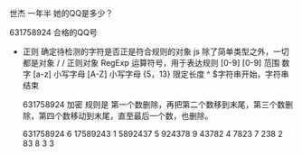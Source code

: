 世杰  一年半 她的QQ是多少？

631758924 合格的QQ号 

- 正则
  确定待检测的字符是否正是符合规则的对象
  js 除了简单类型之外，一切都是对象
  /  /  正则对象 RegExp 
  运算符号，用于表达规则 [0-9]
  [0-9] 范围 数字
  [a-z] 小写字母
  [A-Z] 小写字母
  {5，13}   限定长度
  ^ $字符串开始，字符串结束 

  631758924   加密 
  规则是  第一个数删除，再把第二个数移到末尾，第三个数删除，第四个数移动到末尾，直至最后一个数，也删除。

  631758924  6 
  17589243   1
  5892437    5
  924378     9
  43782      4
  7823       7
  238        2
  83         8
  3          3
